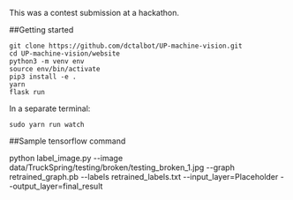 This was a contest submission at a hackathon.

##Getting started

    git clone https://github.com/dctalbot/UP-machine-vision.git
    cd UP-machine-vision/website
    python3 -m venv env
    source env/bin/activate
    pip3 install -e .
    yarn
    flask run

In a separate terminal:

    sudo yarn run watch

##Sample tensorflow command

python label_image.py --image data/TruckSpring/testing/broken/testing_broken_1.jpg --graph retrained_graph.pb --labels retrained_labels.txt --input_layer=Placeholder --output_layer=final_result
